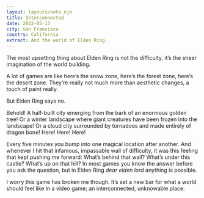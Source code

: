```yaml
---
layout: layouts/note.njk
title: Interconnected
date: 2022-05-13
city: San Francisco
country: California
extract: And the world of Elden Ring.
---
```


The most upsetting thing about Elden Ring is not the difficulty, it’s the sheer imagination of the world building.

A lot of games are like here’s the snow zone, here’s the forest zone, here’s the desert zone. They’re really not much more than aesthetic changes, a touch of paint really.

But Elden Ring says no.

Behold! A half-built city emerging from the bark of an enormous golden tree! Or a winter landscape where giant creatures have been frozen into the landscape! Or a cloud city surrounded by tornadoes and made entirely of dragon bone! Here! Here! Here!

Every five minutes you bump into one magical location after another. And whenever I hit that infamous, impassable wall of difficulty, it was this feeling that kept pushing me forward: What’s behind that wall? What’s under this castle? What’s up on that hill? In most games you know the answer before you ask the question, but in Elden Ring _dear elden lord_ anything is possible.

I worry this game has broken me though. It’s set a new bar for what a world should feel like in a video game; an interconnected, unknowable place.
